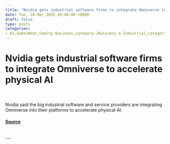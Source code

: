 ```yaml
---
title: "Nvidia gets industrial software firms to integrate Omniverse to accelerate physical AI"
date: Tue, 18 Mar 2025 20:00:00 +0000
draft: false
type: posts
categories: 
- AI,GamesBeat,Gaming Business,category-/Business & Industrial,category-/Computers & Electronics,category-/Science/Engineering & Technology/Robotics,GTC 2025,Nvidia,OmniVerse
---
```

# Nvidia gets industrial software firms to integrate Omniverse to accelerate physical AI

<br/>

<br/>
Nvidia said the big industrial software and service providers are integrating Omniverse into their platforms to accelerate physical AI.

#### [Source](https://venturebeat.com/games/nvidia-gets-industrial-software-firms-to-integrate-omniverse-to-accelerate-physical-ai/)

<br/>
---
